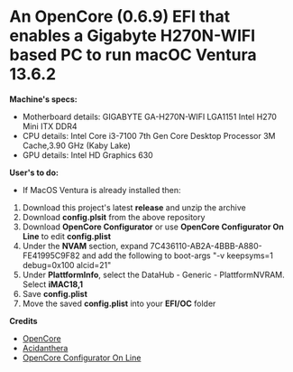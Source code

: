 # An OpenCore (0.6.9) EFI that enables a Gigabyte H270N-WIFI based PC to run macOC Ventura 13.6.2

**Machine's specs:**
- Motherboard details: GIGABYTE GA-H270N-WIFI LGA1151 Intel H270 Mini ITX DDR4
- CPU details: Intel Core i3-7100 7th Gen Core Desktop Processor 3M Cache,3.90 GHz (Kaby Lake)
- GPU details: Intel HD Graphics 630

**User's to do:**
- If MacOS Ventura is already installed then:
1. Download this project's latest **release** and unzip the archive
2. Download **config.plsit** from the above repository
3. Download **OpenCore Configurator** or use **OpenCore Configurator On Line** to edit **config.plist**
4. Under the **NVAM** section, expand 7C436110-AB2A-4BBB-A880-FE41995C9F82 and add the following to boot-args "-v keepsyms=1 debug=0x100 alcid=21"
5. Under **PlattformInfo**, select the DataHub - Generic - PlattformNVRAM. Select **iMAC18,1**
6. Save **config.plist**
7. Move the saved **config.plist** into your **EFI/OC** folder

**Credits**
- [OpenCore](https://github.com/acidanthera/OpenCorePkg)
- [Acidanthera](https://github.com/acidanthera)
- [OpenCore Configurator On Line](https://galada.gitee.io/opencoreconfiguratoronline/)
